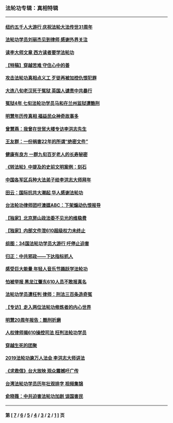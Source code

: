 ### 法轮功专辑：真相特辑
---
#### [纽约五千人大游行 庆祝法轮大法传世31周年](../../pages/nf4389/n13995110.md?06210430) 
#### [法轮功学员刘丽杰见到律师 感谢外界关注](../../pages/nf4389/n13927012.md?06210430) 
#### [读李大师文章 西方读者要学法轮功](../../pages/nf4389/n13925142.md?06210430) 
#### [【特稿】穿越苦难 守住心中的善](../../pages/nf4389/n13784979.md?06210430) 
#### [攻击法轮功真相点义工 歹徒再被加控仇恨犯罪](../../pages/nf4389/n13601019.md?06210430) 
#### [大连八旬老汉死于冤狱 英国人谴责中共暴行](../../pages/nf4389/n13480118.md?06210430) 
#### [冤狱4年 七旬法轮功学员马和在兰州监狱遭酷刑](../../pages/nf4389/n13304688.md?06210430) 
#### [明慧年历传真相 福益民众神奇故事多](../../pages/nf4389/n13294545.md?06210430) 
#### [曾慧燕：我曾在世贸大楼专访李洪志先生](../../pages/nf4389/n12898729.md?06210430) 
#### [王友群：一份祸害22年的所谓“绝密文件”](../../pages/nf4389/n12871750.md?06210430) 
#### [健康有良方 一群九旬百岁老人的长寿秘密](../../pages/nf4389/n12847475.md?06210430) 
#### [《转法轮》中提及的史前文明案例：刻石](../../pages/nf4389/n12758577.md?06210430) 
#### [中国各军区兵种大法弟子给李洪志大师拜年](../../pages/nf4389/n12750047.md?06210430) 
#### [田云：国际抗共大潮起 华人感谢法轮功](../../pages/nf4389/n12357708.md?06210430) 
#### [台法轮功律师团吁澳媒ABC：下架煽动仇恨报导](../../pages/nf4389/n12279917.md?06210430) 
#### [【独家】北京房山政法委不见光的维稳费](../../pages/nf4389/n12031979.md?06210430) 
#### [【独家】内部文件泄610超级权力未终止](../../pages/nf4389/n12023895.md?06210430) 
#### [组图：34国法轮功学员大游行 吁停止迫害](../../pages/nf4389/n11492658.md?06210430) 
#### [归正：中共邪政——下达指标抓人](../../pages/nf4389/n11474770.md?06210430) 
#### [感受巨大能量 年轻人音乐节踊跃学法轮功](../../pages/nf4389/n11441981.md?06210430) 
#### [怕被举报 黑龙江肇东610人员不敢报真名](../../pages/nf4389/n11436499.md?06210430) 
#### [法轮功学员遭枉判 律师：刑法三百条造奇冤](../../pages/nf4389/n11433943.md?06210430) 
#### [【专访】走入两位法轮功修炼者的内心世界](../../pages/nf4389/n11415623.md?06210430) 
#### [明慧20周年报告：酷刑折磨](../../pages/nf4389/n11387954.md?06210430) 
#### [人权律师揭610操控司法 枉判法轮功学员](../../pages/nf4389/n11313370.md?06210430) 
#### [穿越生死的团聚](../../pages/nf4389/n11258922.md?06210430) 
#### [2019法轮功逾万人法会 李洪志大师讲法](../../pages/nf4389/n11265303.md?06210430) 
#### [《求救信》台大放映 观众震撼吁广传](../../pages/nf4389/n10922251.md?06210430) 
#### [台湾法轮功学员历年壮观排字 视频集锦](../../pages/nf4389/n10878789.md?06210430) 
#### [俞晓薇：中共迫害法轮功加剧 误国害民](../../pages/nf4389/n10859260.md?06210430) 

---
#### 第 [ [7](./7.md?06210430) / [6](./6.md?06210430) / [5](./5.md?06210430) / [4](./4.md?06210430) / [3](./3.md?06210430) / [2](./2.md?06210430) / [1](./1.md?06210430) ] 页
